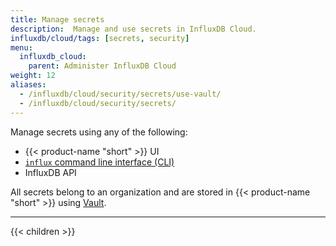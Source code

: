 ```yaml
---
title: Manage secrets
description:  Manage and use secrets in InfluxDB Cloud.
influxdb/cloud/tags: [secrets, security]
menu:
  influxdb_cloud:
    parent: Administer InfluxDB Cloud
weight: 12
aliases:
  - /influxdb/cloud/security/secrets/use-vault/
  - /influxdb/cloud/security/secrets/
---
```


Manage secrets using any of the following:

- {{< product-name "short" >}} UI
- [`influx` command line interface (CLI)](/influxdb/cloud/reference/cli/influx/) 
- InfluxDB API

All secrets belong to an organization and are stored in {{< product-name "short" >}} using [Vault](https://www.vaultproject.io/).

---

{{< children >}}
